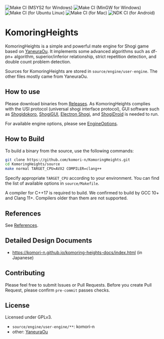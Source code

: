 ![Make CI (MSYS2 for Windows)](https://github.com/komori-n/KomoringHeights/workflows/Make%20CI%20(MSYS2%20for%20Windows)/badge.svg?event=push)
![Make CI (MinGW for Windows)](https://github.com/komori-n/KomoringHeights/workflows/Make%20CI%20(MinGW%20for%20Windows)/badge.svg?event=push)
![Make CI (for Ubuntu Linux)](https://github.com/komori-n/KomoringHeights/workflows/Make%20CI%20(for%20Ubuntu%20Linux)/badge.svg?event=push)
![Make CI (for Mac)](https://github.com/komori-n/KomoringHeights/workflows/Make%20CI%20(for%20Mac)/badge.svg?event=push)
![NDK CI (for Android)](https://github.com/komori-n/KomoringHeights/workflows/NDK%20CI%20(for%20Android)/badge.svg?event=push)

# KomoringHeights

KomoringHeights is a simple and powerful mate engine for Shogi game based on [YaneuraOu](https://github.com/yaneurao/YaneuraOu/).
It implements some advanced algorithms such as df-pn+ algorithm, superior/inferior relationship, strict repetition detection, and double count problem detection.

Sources for KomoringHeights are stored in `source/engine/user-engine`.
The other files mostly came from YaneuraOu.

## How to use

Please download binaries from [Releases](https://github.com/komori-n/KomoringHeights/releases).
As KomoringHeights complies with the USI protocol (universal shogi interface protocol), GUI software such as [Shogidokoro](http://shogidokoro.starfree.jp/), [ShogiGUI](http://shogigui.siganus.com/), [Electron Shogi](https://sunfish-shogi.github.io/electron-shogi/), and [ShogiDroid](http://shogidroid.siganus.com/) is needed to run.

For available engine options, please see [EngineOptions](source/engine/suer-engine/docs/EngineOptions.txt).

## How to Build

To build a binary from the source, use the following commands:

```sh
git clone https://github.com/komori-n/KomoringHeights.git
cd KomoringHeights/source
make normal TARGET_CPU=AVX2 COMPILER=clang++
```

Specify appropriate `TARGET_CPU` according to your environment.
You can find the list of available options in `source/Makefile`.

A compiler for C++17 is required to build. We confirmed to build
by GCC 10+ and Clang 11+. Compilers older than them are not supported.

## References

See [References](source/engine/user-engine/docs/refs.md).

## Detailed Design Documents

- <https://komori-n.github.io/komoring-heights-docs/index.html> (in Japanese)

## Contributing

Please feel free to submit Issues or Pull Requests.
Before you create Pull Request, please confirm `pre-commit` passes checks.

## License

Licensed under GPLv3.

- `source/engine/user-engine/**`: komori-n
- other: [YaneuraOu](https://github.com/yaneurao/YaneuraOu/)
